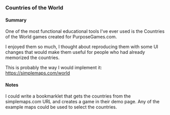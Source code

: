 ### Countries of the World

#### Summary
One of the most functional educational tools I've ever used is the Countries of the World games created for PurposeGames.com.

I enjoyed them so much, I thought about reproducing them with some UI changes that would make them useful for people who had already memorized the countries.

This is probably the way I would implement it: https://simplemaps.com/world


#### Notes
I could write a bookmarklet that gets the countries from the simplemaps.com URL and creates a game in their demo page. Any of the example maps could be used to select the countries.